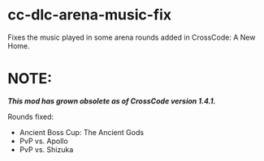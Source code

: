 # cc-dlc-arena-music-fix
Fixes the music played in some arena rounds added in CrossCode: A New Home.

# NOTE:
*__This mod has grown obsolete as of CrossCode version 1.4.1.__*

Rounds fixed:
* Ancient Boss Cup: The Ancient Gods
* PvP vs. Apollo
* PvP vs. Shizuka
